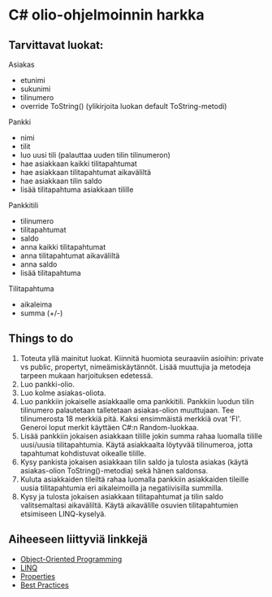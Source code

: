 # C# olio-ohjelmoinnin harkka

## Tarvittavat luokat:

Asiakas
- etunimi
- sukunimi
- tilinumero
- override ToString() (ylikirjoita luokan default ToString-metodi)

Pankki
- nimi
- tilit
- luo uusi tili (palauttaa uuden tilin tilinumeron)
- hae asiakkaan kaikki tilitapahtumat
- hae asiakkaan tilitapahtumat aikaväliltä
- hae asiakkaan tilin saldo
- lisää tilitapahtuma asiakkaan tilille

Pankkitili
- tilinumero
- tilitapahtumat
- saldo
- anna kaikki tilitapahtumat
- anna tilitapahtumat aikaväliltä
- anna saldo
- lisää tilitapahtuma

Tilitapahtuma
- aikaleima
- summa (+/-)

## Things to do

1. Toteuta yllä mainitut luokat. 
Kiinnitä huomiota seuraaviin asioihin: private vs public, propertyt, nimeämiskäytännöt. Lisää muuttujia ja metodeja tarpeen mukaan harjoituksen edetessä.
2. Luo pankki-olio.
3. Luo kolme asiakas-oliota.
4. Luo pankkiin jokaiselle asiakkaalle oma pankkitili. Pankkiin luodun tilin tilinumero palautetaan talletetaan asiakas-olion muuttujaan.
Tee tilinumerosta 18 merkkiä pitä. Kaksi ensimmäistä merkkiä ovat 'FI'. Generoi loput merkit käyttäen C#:n Random-luokkaa.
5. Lisää pankkiin jokaisen asiakkaan tilille jokin summa rahaa luomalla tilille uusi/uusia tilitapahtumia. Käytä asiakkaalta löytyvää tilinumeroa, jotta tapahtumat kohdistuvat oikealle tilille.
6. Kysy pankista jokaisen asiakkaan tilin saldo ja tulosta asiakas (käytä asiakas-olion ToString()-metodia) sekä hänen saldonsa.
7. Kuluta asiakkaiden tileiltä rahaa luomalla pankkiin asiakkaiden tileille uusia tilitapahtumia eri aikaleimoilla ja negatiivisilla summilla.
8. Kysy ja tulosta jokaisen asiakkaan tilitapahtumat ja tilin saldo valitsemaltasi aikaväliltä. Käytä aikavälille osuvien tilitapahtumien etsimiseen LINQ-kyselyä.

## Aiheeseen liittyviä linkkejä

- [Object-Oriented Programming](https://msdn.microsoft.com/en-us/library/mt656686.aspx)
- [LINQ](https://msdn.microsoft.com/en-us/library/bb907066.aspx)
- [Properties](https://msdn.microsoft.com/en-us/library/x9fsa0sw.aspx)
- [Best Practices](https://msdn.microsoft.com/en-us/library/ms184412(v=vs.100).aspx)
